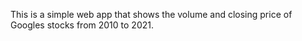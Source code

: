 This is a simple web app that shows the volume and closing price of Googles stocks from 2010 to 2021. 
